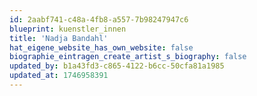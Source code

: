 ```yaml
---
id: 2aabf741-c48a-4fb8-a557-7b98247947c6
blueprint: kuenstler_innen
title: 'Nadja Bandahl'
hat_eigene_website_has_own_website: false
biographie_eintragen_create_artist_s_biography: false
updated_by: b1a43fd3-c865-4122-b6cc-50cfa81a1985
updated_at: 1746958391
---
```

